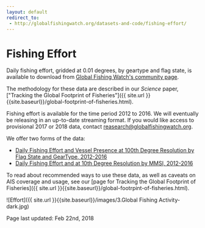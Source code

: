 ```yaml
---
layout: default
redirect_to:
 - http://globalfishingwatch.org/datasets-and-code/fishing-effort/
---
```


# Fishing Effort

Daily fishing effort, gridded at 0.01 degrees, by geartype and flag state, is available to download from [Global Fishing Watch's community page](https://globalfishingwatch.force.com/gfw/s/topic/0TO36000000PXJdGAO/global-fishing-watch-data).

The methodology for these data are described in our _Science_ paper, ["Tracking the Global Footprint of Fisheries"]({{ site.url }}{{site.baseurl}}/global-footprint-of-fisheries.html).

Fishing effort is available for the time period 2012 to 2016. We will eventually be releasing in an up-to-date streaming format. If you would like access to provisional 2017 or 2018 data, contact reasearch@globalfishingwatch.org. 

We offer two forms of the data:

 - [Daily Fishing Effort and Vessel Presence at 100th Degree Resolution by Flag State and GearType, 2012-2016](https://github.com/GlobalFishingWatch/Global-Footprint-of-Fisheries/blob/master/data_documentation/fishing_effort.md)
 - [Daily Fishing Effort and at 10th Degree Resolution by MMSI, 2012-2016](https://github.com/GlobalFishingWatch/Global-Footprint-of-Fisheries/blob/master/data_documentation/fishing_effort_byvessel.md)

To read about recommended ways to use these data, as well as caveats on AIS coverage and usage, see our [page for Tracking the Global Footprint of Fisheries]({{ site.url }}{{site.baseurl}}/global-footrpint-of-fisheries.html).

![Effort]({{ site.url }}{{site.baseurl}}/images/3.Global Fishing Activity-dark.jpg)


Page last updated: Feb 22nd, 2018


